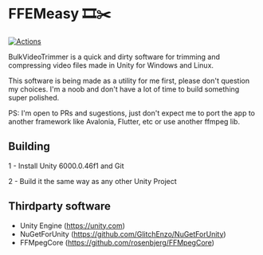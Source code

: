# FFEMeasy 🎞️​✂️​ 
[![Actions](https://github.com/luizfern12/BulkVideoTrimmer/actions/workflows/main.yml/badge.svg)](https://github.com/luizfern12/BulkVideoTrimmer/actions/workflows/main.yml)

BulkVideoTrimmer is a quick and dirty software for trimming and compressing video files made in Unity for Windows and Linux. 

This software is being made as a utility for me first, please don't question my choices. I'm a noob and don't have a lot of time to build something super polished.

PS: I'm open to PRs and sugestions, just don't expect me to port the app to another framework like Avalonia, Flutter, etc or use another ffmpeg lib.

## Building
1 - Install Unity 6000.0.46f1 and Git

2 - Build it the same way as any other Unity Project

## Thirdparty software
- Unity Engine (https://unity.com)
- NuGetForUnity (https://github.com/GlitchEnzo/NuGetForUnity)
- FFMpegCore (https://github.com/rosenbjerg/FFMpegCore)
